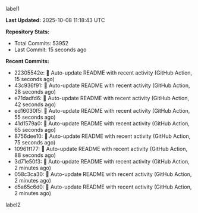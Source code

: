 
label1 
<!-- ACTIVITY_START -->
**Last Updated:** 2025-10-08 11:18:43 UTC

**Repository Stats:**
- Total Commits: 53952
- Last Commit: 15 seconds ago

**Recent Commits:**
- 22305542e: 🤖 Auto-update README with recent activity (GitHub Action, 15 seconds ago)
- 43c936f91: 🤖 Auto-update README with recent activity (GitHub Action, 28 seconds ago)
- e71dadfd6: 🤖 Auto-update README with recent activity (GitHub Action, 42 seconds ago)
- ed16030f5: 🤖 Auto-update README with recent activity (GitHub Action, 55 seconds ago)
- 41d1579a0: 🤖 Auto-update README with recent activity (GitHub Action, 65 seconds ago)
- 8756dee10: 🤖 Auto-update README with recent activity (GitHub Action, 75 seconds ago)
- 10961f177: 🤖 Auto-update README with recent activity (GitHub Action, 88 seconds ago)
- 3d71e50f3: 🤖 Auto-update README with recent activity (GitHub Action, 2 minutes ago)
- 058c3ca30: 🤖 Auto-update README with recent activity (GitHub Action, 2 minutes ago)
- d5a65c6d0: 🤖 Auto-update README with recent activity (GitHub Action, 2 minutes ago)
<!-- ACTIVITY_END -->

label2
